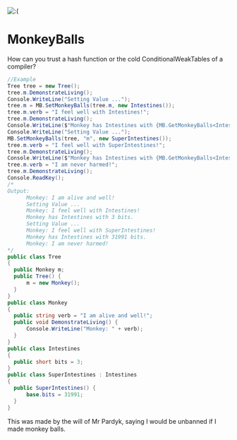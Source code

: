 ![:(](http://raw.githubusercontent.com/3yggy/MonkeyBalls/main/balls.ico)
# MonkeyBalls
How can you trust a hash function or the cold ConditionalWeakTables of a compiler?

```cs
//Example
Tree tree = new Tree();
tree.m.DemonstrateLiving();
Console.WriteLine("Setting Value ...");
tree.m = MB.SetMonkeyBalls(tree.m, new Intestines());
tree.m.verb = "I feel well with Intestines!";
tree.m.DemonstrateLiving();
Console.WriteLine($"Monkey has Intestines with {MB.GetMonkeyBalls<Intestines>(tree.m).bits} bits.");
Console.WriteLine("Setting Value ...");
MB.SetMonkeyBalls(tree, "m", new SuperIntestines());
tree.m.verb = "I feel well with SuperIntestines!";
tree.m.DemonstrateLiving();
Console.WriteLine($"Monkey has Intestines with {MB.GetMonkeyBalls<Intestines>(tree.m).bits} bits.");
tree.m.verb = "I am never harmed!";
tree.m.DemonstrateLiving();
Console.ReadKey();
/* 
Output:
      Monkey: I am alive and well!
      Setting Value ...
      Monkey: I feel well with Intestines!
      Monkey has Intestines with 3 bits.
      Setting Value ...
      Monkey: I feel well with SuperIntestines!
      Monkey has Intestines with 31991 bits.
      Monkey: I am never harmed!
*/
public class Tree
{
  public Monkey m;
  public Tree() {
      m = new Monkey();
  }
}
public class Monkey
{
  public string verb = "I am alive and well!";
  public void DemonstrateLiving() {
      Console.WriteLine("Monkey: " + verb);
  }
}
public class Intestines
{
  public short bits = 3;
}
public class SuperIntestines : Intestines
{
  public SuperIntestines() {
      base.bits = 31991;
  }
}
```
This was made by the will of Mr Pardyk, saying I would be unbanned if I made monkey balls.

